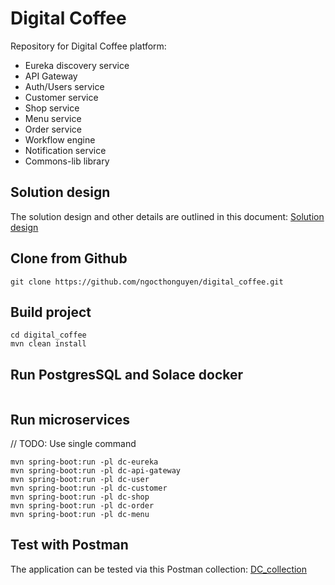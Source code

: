 # Digital Coffee

Repository for Digital Coffee platform:
- Eureka discovery service
- API Gateway
- Auth/Users service
- Customer service
- Shop service
- Menu service
- Order service
- Workflow engine
- Notification service
- Commons-lib library

## Solution design
The solution design and other details are outlined in this document: [Solution design](solution-design/README.md)

## Clone from Github
```commandline
git clone https://github.com/ngocthonguyen/digital_coffee.git
```

## Build project
```commandline
cd digital_coffee
mvn clean install
```

## Run PostgresSQL and Solace docker
```commandline

```

## Run microservices

// TODO: Use single command
```commandline
mvn spring-boot:run -pl dc-eureka
mvn spring-boot:run -pl dc-api-gateway
mvn spring-boot:run -pl dc-user
mvn spring-boot:run -pl dc-customer
mvn spring-boot:run -pl dc-shop
mvn spring-boot:run -pl dc-order
mvn spring-boot:run -pl dc-menu
```

## Test with Postman
The application can be tested via this Postman collection: [DC_collection](digital_coffee.postman_collection.json) 